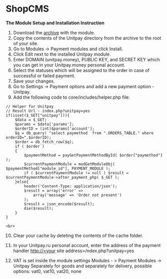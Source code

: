 # ShopCMS

**The Module Setup and Installation Instruction**

1. Download the [archive](https://github.com/unitpay/shopcms-module/archive/master.zip) with the module.
2. Copy the contents of the Unitpay directory from the archive to the root of your site.
3. Go to Modules -&gt; Payment modules and click Install.
4. Click Edit next to the installed Unitpay module.
5. Enter DOMAIN \(unitpay.money\), PUBLIC KEY, and SECRET KEY which you can get in your Unitpay.money personal account.
6. Select the statuses which will be assigned to the order in case of successful or failed payment.
7. Save your changes.
8. Go to Settings -&gt; Payment options and add a new payment option - Unitpay.
9. Add the following code to core/includes/helper.php file:

```text
// Helper for Unitpay
// Result Url - index.php?unitpay=yes
if(isset($_GET["unitpay"])){
    $data = $_GET;
    $params = $data['params'];
    $orderID = (int)$params['account'];
    $q = db_query( "select paymethod  from ".ORDERS_TABLE." where orderID=".$orderID);
    $order = db_fetch_row($q);
    if ( $order )
    {
        $paymentMethod = payGetPaymentMethodById( $order["paymethod"] );
        $currentPaymentModule = modGetModuleObj( $paymentMethod["module_id"], PAYMENT_MODULE );
        if ( $currentPaymentModule != null ) $result = $currentPaymentModule->after_payment_php( $_GET );
    }else{
        header('Content-Type: application/json');
        $result = array('error' =>
            array('message' => 'Order not present')
        );
        $result = json_encode($result);
        die($result);
    }
}

<br>
```

10. Clear your cache by deleting the contents of the cache folder.

11. In your Unitpay.ru personal account, enter the address of the payment handler [http://&lt;your](http://<your) site address&gt;/ndex.php?unitpay=yes

12. VAT is set inside the module settings Modules - &gt; Payment Modules -&gt; Unitpay Separately for goods and separately for delivery, possible options: vat0, vat10, vat20, none

